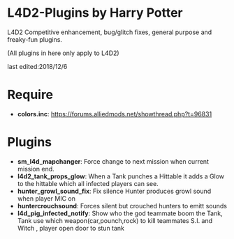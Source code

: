 # L4D2-Plugins by Harry Potter
L4D2 Competitive enhancement, bug/glitch fixes, general purpose and freaky-fun plugins.

(All plugins in here only apply to L4D2) 

last edited:2018/12/6
# Require
* <b>colors.inc</b>: https://forums.alliedmods.net/showthread.php?t=96831
# Plugins
* <b>sm_l4d_mapchanger</b>: Force change to next mission when current mission end.
* <b>l4d2_tank_props_glow</b>: When a Tank punches a Hittable it adds a Glow to the hittable which all infected players can see.
* <b>hunter_growl_sound_fix</b>: Fix silence Hunter produces growl sound when player MIC on
* <b>huntercrouchsound</b>: Forces silent but crouched hunters to emitt sounds
* <b>l4d_pig_infected_notify</b>: Show who the god teammate boom the Tank, Tank use which weapon(car,pounch,rock) to kill teammates S.I. and Witch , player open door to stun tank
